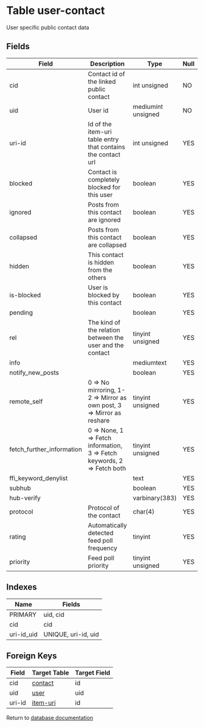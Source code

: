 Table user-contact
===========

User specific public contact data

Fields
------

| Field                     | Description                                                             | Type               | Null | Key | Default | Extra |
| ------------------------- | ----------------------------------------------------------------------- | ------------------ | ---- | --- | ------- | ----- |
| cid                       | Contact id of the linked public contact                                 | int unsigned       | NO   | PRI | 0       |       |
| uid                       | User id                                                                 | mediumint unsigned | NO   | PRI | 0       |       |
| uri-id                    | Id of the item-uri table entry that contains the contact url            | int unsigned       | YES  |     | NULL    |       |
| blocked                   | Contact is completely blocked for this user                             | boolean            | YES  |     | NULL    |       |
| ignored                   | Posts from this contact are ignored                                     | boolean            | YES  |     | NULL    |       |
| collapsed                 | Posts from this contact are collapsed                                   | boolean            | YES  |     | NULL    |       |
| hidden                    | This contact is hidden from the others                                  | boolean            | YES  |     | NULL    |       |
| is-blocked                | User is blocked by this contact                                         | boolean            | YES  |     | NULL    |       |
| pending                   |                                                                         | boolean            | YES  |     | NULL    |       |
| rel                       | The kind of the relation between the user and the contact               | tinyint unsigned   | YES  |     | NULL    |       |
| info                      |                                                                         | mediumtext         | YES  |     | NULL    |       |
| notify_new_posts          |                                                                         | boolean            | YES  |     | NULL    |       |
| remote_self               | 0 => No mirroring, 1-2 => Mirror as own post, 3 => Mirror as reshare    | tinyint unsigned   | YES  |     | NULL    |       |
| fetch_further_information | 0 => None, 1 => Fetch information, 3 => Fetch keywords, 2 => Fetch both | tinyint unsigned   | YES  |     | NULL    |       |
| ffi_keyword_denylist      |                                                                         | text               | YES  |     | NULL    |       |
| subhub                    |                                                                         | boolean            | YES  |     | NULL    |       |
| hub-verify                |                                                                         | varbinary(383)     | YES  |     | NULL    |       |
| protocol                  | Protocol of the contact                                                 | char(4)            | YES  |     | NULL    |       |
| rating                    | Automatically detected feed poll frequency                              | tinyint            | YES  |     | NULL    |       |
| priority                  | Feed poll priority                                                      | tinyint unsigned   | YES  |     | NULL    |       |

Indexes
------------

| Name       | Fields              |
| ---------- | ------------------- |
| PRIMARY    | uid, cid            |
| cid        | cid                 |
| uri-id_uid | UNIQUE, uri-id, uid |

Foreign Keys
------------

| Field | Target Table | Target Field |
|-------|--------------|--------------|
| cid | [contact](help/database/db_contact) | id |
| uid | [user](help/database/db_user) | uid |
| uri-id | [item-uri](help/database/db_item-uri) | id |

Return to [database documentation](help/database)
